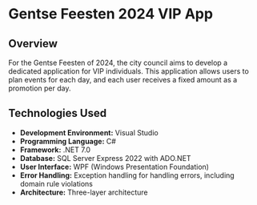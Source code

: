 # Gentse Feesten 2024 VIP App

## Overview

For the Gentse Feesten of 2024, the city council aims to develop a dedicated application for VIP individuals. This application allows users to plan events for each day, and each user receives a fixed amount as a promotion per day.

## Technologies Used

- **Development Environment:** Visual Studio
- **Programming Language:** C#
- **Framework:** .NET 7.0
- **Database:** SQL Server Express 2022 with ADO.NET
- **User Interface:** WPF (Windows Presentation Foundation)
- **Error Handling:** Exception handling for handling errors, including domain rule violations
- **Architecture:** Three-layer architecture

